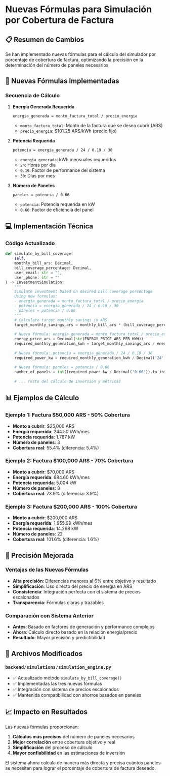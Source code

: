 # Nuevas Fórmulas para Simulación por Cobertura de Factura

## 📋 Resumen de Cambios

Se han implementado nuevas fórmulas para el cálculo del simulador por porcentaje de cobertura de factura, optimizando la precisión en la determinación del número de paneles necesarios.

## 🔢 Nuevas Fórmulas Implementadas

### Secuencia de Cálculo

1. **Energía Generada Requerida**
   ```
   energia_generada = monto_factura_total / precio_energia
   ```
   - `monto_factura_total`: Monto de la factura que se desea cubrir (ARS)
   - `precio_energia`: $101.25 ARS/kWh (precio fijo)

2. **Potencia Requerida**
   ```
   potencia = energia_generada / 24 / 0.19 / 30
   ```
   - `energia_generada`: kWh mensuales requeridos
   - `24`: Horas por día
   - `0.19`: Factor de performance del sistema
   - `30`: Días por mes

3. **Número de Paneles**
   ```
   paneles = potencia / 0.66
   ```
   - `potencia`: Potencia requerida en kW
   - `0.66`: Factor de eficiencia del panel

## 💻 Implementación Técnica

### Código Actualizado

```python
def simulate_by_bill_coverage(
    self, 
    monthly_bill_ars: Decimal, 
    bill_coverage_percentage: Decimal,
    user_email: str = "",
    user_phone: str = ""
) -> InvestmentSimulation:
    """
    Simulate investment based on desired bill coverage percentage
    Using new formulas:
    - energia_generada = monto_factura_total / precio_energia  
    - potencia = energia_generada / 24 / 0.19 / 30
    - paneles = potencia / 0.66
    """
    # Calculate target monthly savings in ARS
    target_monthly_savings_ars = monthly_bill_ars * (bill_coverage_percentage / 100)
    
    # Nueva fórmula: energía_generada = monto_factura_total / precio_energia
    energy_price_ars = Decimal(str(ENERGY_PRICE_ARS_PER_KWH))
    required_monthly_generation_kwh = target_monthly_savings_ars / energy_price_ars
    
    # Nueva fórmula: potencia = energia_generada / 24 / 0.19 / 30
    required_power_kw = required_monthly_generation_kwh / Decimal('24') / Decimal('0.19') / Decimal('30')
    
    # Nueva fórmula: paneles = potencia / 0.66
    number_of_panels = int((required_power_kw / Decimal('0.66')).to_integral_value(ROUND_HALF_UP))
    
    # ... resto del cálculo de inversión y métricas
```

## 📊 Ejemplos de Cálculo

### Ejemplo 1: Factura $50,000 ARS - 50% Cobertura
- **Monto a cubrir**: $25,000 ARS
- **Energía requerida**: 244.50 kWh/mes
- **Potencia requerida**: 1.787 kW
- **Número de paneles**: 3
- **Cobertura real**: 55.4% (diferencia: 5.4%)

### Ejemplo 2: Factura $100,000 ARS - 70% Cobertura  
- **Monto a cubrir**: $70,000 ARS
- **Energía requerida**: 684.60 kWh/mes
- **Potencia requerida**: 5.004 kW
- **Número de paneles**: 8
- **Cobertura real**: 73.9% (diferencia: 3.9%)

### Ejemplo 3: Factura $200,000 ARS - 100% Cobertura
- **Monto a cubrir**: $200,000 ARS
- **Energía requerida**: 1,955.99 kWh/mes
- **Potencia requerida**: 14.298 kW
- **Número de paneles**: 22
- **Cobertura real**: 101.6% (diferencia: 1.6%)

## 🎯 Precisión Mejorada

### Ventajas de las Nuevas Fórmulas
- **Alta precisión**: Diferencias menores al 6% entre objetivo y resultado
- **Simplificación**: Uso directo del precio de energía en ARS
- **Consistencia**: Integración perfecta con el sistema de precios escalonados
- **Transparencia**: Fórmulas claras y trazables

### Comparación con Sistema Anterior
- **Antes**: Basado en factores de generación y performance complejos
- **Ahora**: Cálculo directo basado en la relación energía/precio
- **Resultado**: Mayor precisión y predictibilidad

## 🔧 Archivos Modificados

### `backend/simulations/simulation_engine.py`
- ✅ Actualizado método `simulate_by_bill_coverage()`
- ✅ Implementadas las tres nuevas fórmulas
- ✅ Integración con sistema de precios escalonados
- ✅ Mantenida compatibilidad con ahorros basados en paneles

## 📈 Impacto en Resultados

Las nuevas fórmulas proporcionan:
1. **Cálculos más precisos** del número de paneles necesarios
2. **Mejor correlación** entre cobertura objetivo y real
3. **Simplificación** del proceso de cálculo
4. **Mayor confiabilidad** en las estimaciones de inversión

El sistema ahora calcula de manera más directa y precisa cuántos paneles se necesitan para lograr el porcentaje de cobertura de factura deseado.
